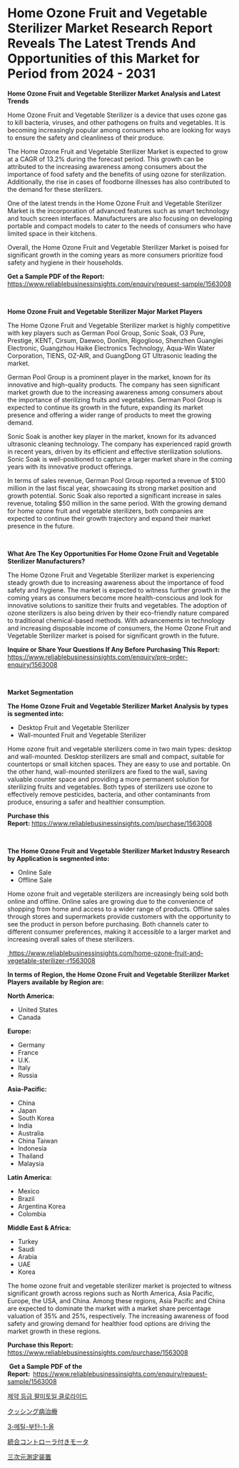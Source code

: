 <p><h1>Home Ozone Fruit and Vegetable Sterilizer Market Research Report Reveals The Latest Trends And Opportunities of this Market for Period from 2024 - 2031</h1></p><p><strong>Home Ozone Fruit and Vegetable Sterilizer Market Analysis and Latest Trends</strong></p>
<p><p>Home Ozone Fruit and Vegetable Sterilizer is a device that uses ozone gas to kill bacteria, viruses, and other pathogens on fruits and vegetables. It is becoming increasingly popular among consumers who are looking for ways to ensure the safety and cleanliness of their produce.</p><p>The Home Ozone Fruit and Vegetable Sterilizer Market is expected to grow at a CAGR of 13.2% during the forecast period. This growth can be attributed to the increasing awareness among consumers about the importance of food safety and the benefits of using ozone for sterilization. Additionally, the rise in cases of foodborne illnesses has also contributed to the demand for these sterilizers.</p><p>One of the latest trends in the Home Ozone Fruit and Vegetable Sterilizer Market is the incorporation of advanced features such as smart technology and touch screen interfaces. Manufacturers are also focusing on developing portable and compact models to cater to the needs of consumers who have limited space in their kitchens.</p><p>Overall, the Home Ozone Fruit and Vegetable Sterilizer Market is poised for significant growth in the coming years as more consumers prioritize food safety and hygiene in their households.</p></p>
<p><strong>Get a Sample PDF of the Report:&nbsp;</strong> <a href="https://www.reliablebusinessinsights.com/enquiry/request-sample/1563008">https://www.reliablebusinessinsights.com/enquiry/request-sample/1563008</a></p>
<p>&nbsp;</p>
<p><strong>Home Ozone Fruit and Vegetable Sterilizer Major Market Players</strong></p>
<p><p>The Home Ozone Fruit and Vegetable Sterilizer market is highly competitive with key players such as German Pool Group, Sonic Soak, O3 Pure, Prestige, KENT, Cirsum, Daewoo, Donlim, Rigoglioso, Shenzhen Guanglei Electronic, Guangzhou Haike Electronics Technology, Aqua-Win Water Corporation, TIENS, OZ-AIR, and GuangDong GT Ultrasonic leading the market.</p><p>German Pool Group is a prominent player in the market, known for its innovative and high-quality products. The company has seen significant market growth due to the increasing awareness among consumers about the importance of sterilizing fruits and vegetables. German Pool Group is expected to continue its growth in the future, expanding its market presence and offering a wider range of products to meet the growing demand.</p><p>Sonic Soak is another key player in the market, known for its advanced ultrasonic cleaning technology. The company has experienced rapid growth in recent years, driven by its efficient and effective sterilization solutions. Sonic Soak is well-positioned to capture a larger market share in the coming years with its innovative product offerings.</p><p>In terms of sales revenue, German Pool Group reported a revenue of $100 million in the last fiscal year, showcasing its strong market position and growth potential. Sonic Soak also reported a significant increase in sales revenue, totaling $50 million in the same period. With the growing demand for home ozone fruit and vegetable sterilizers, both companies are expected to continue their growth trajectory and expand their market presence in the future.</p></p>
<p>&nbsp;</p>
<p><strong>What Are The Key Opportunities For Home Ozone Fruit and Vegetable Sterilizer Manufacturers?</strong></p>
<p><p>The Home Ozone Fruit and Vegetable Sterilizer market is experiencing steady growth due to increasing awareness about the importance of food safety and hygiene. The market is expected to witness further growth in the coming years as consumers become more health-conscious and look for innovative solutions to sanitize their fruits and vegetables. The adoption of ozone sterilizers is also being driven by their eco-friendly nature compared to traditional chemical-based methods. With advancements in technology and increasing disposable income of consumers, the Home Ozone Fruit and Vegetable Sterilizer market is poised for significant growth in the future.</p></p>
<p><strong>Inquire or Share Your Questions If Any Before Purchasing This Report:</strong> <a href="https://www.reliablebusinessinsights.com/enquiry/pre-order-enquiry/1563008">https://www.reliablebusinessinsights.com/enquiry/pre-order-enquiry/1563008</a></p>
<p>&nbsp;</p>
<p><strong>Market Segmentation</strong></p>
<p><strong>The Home Ozone Fruit and Vegetable Sterilizer Market Analysis by types is segmented into:</strong></p>
<p><ul><li>Desktop Fruit and Vegetable Sterilizer</li><li>Wall-mounted Fruit and Vegetable Sterilizer</li></ul></p>
<p><p>Home ozone fruit and vegetable sterilizers come in two main types: desktop and wall-mounted. Desktop sterilizers are small and compact, suitable for countertops or small kitchen spaces. They are easy to use and portable. On the other hand, wall-mounted sterilizers are fixed to the wall, saving valuable counter space and providing a more permanent solution for sterilizing fruits and vegetables. Both types of sterilizers use ozone to effectively remove pesticides, bacteria, and other contaminants from produce, ensuring a safer and healthier consumption.</p></p>
<p><strong>Purchase this Report:&nbsp;</strong><a href="https://www.reliablebusinessinsights.com/purchase/1563008">https://www.reliablebusinessinsights.com/purchase/1563008</a></p>
<p>&nbsp;</p>
<p><strong>The Home Ozone Fruit and Vegetable Sterilizer Market Industry Research by Application is segmented into:</strong></p>
<p><ul><li>Online Sale</li><li>Offline Sale</li></ul></p>
<p><p>Home ozone fruit and vegetable sterilizers are increasingly being sold both online and offline. Online sales are growing due to the convenience of shopping from home and access to a wider range of products. Offline sales through stores and supermarkets provide customers with the opportunity to see the product in person before purchasing. Both channels cater to different consumer preferences, making it accessible to a larger market and increasing overall sales of these sterilizers.</p></p>
<p><a href="https://www.reliablebusinessinsights.com/home-ozone-fruit-and-vegetable-sterilizer-r1563008">&nbsp;https://www.reliablebusinessinsights.com/home-ozone-fruit-and-vegetable-sterilizer-r1563008</a></p>
<p><strong>In terms of Region, the Home Ozone Fruit and Vegetable Sterilizer Market Players available by Region are:</strong></p>
<p>
    <p> <strong> North America: </strong>
        <ul>
            <li>United States</li>
            <li>Canada</li>
        </ul>
        </p> 
    <p> <strong> Europe: </strong>
        <ul>
            <li>Germany</li>
            <li>France</li>
            <li>U.K.</li>
            <li>Italy</li>
            <li>Russia</li>
        </ul>
        </p> 
    <p> <strong> Asia-Pacific: </strong>
        <ul>
            <li>China</li>
            <li>Japan</li>
            <li>South Korea</li>
            <li>India</li>
            <li>Australia</li>
            <li>China Taiwan</li>
            <li>Indonesia</li>
            <li>Thailand</li>
            <li>Malaysia</li>
        </ul>
        </p> 
    <p> <strong> Latin America: </strong>
        <ul>
            <li>Mexico</li>
            <li>Brazil</li>
            <li>Argentina Korea</li>
            <li>Colombia</li>
        </ul>
        </p> 
    <p> <strong> Middle East & Africa: </strong>
        <ul>
            <li>Turkey</li>
            <li>Saudi</li>
            <li>Arabia</li>
            <li>UAE</li>
            <li>Korea</li>
        </ul>
    </p>
    </p>
<p><p>The home ozone fruit and vegetable sterilizer market is projected to witness significant growth across regions such as North America, Asia Pacific, Europe, the USA, and China. Among these regions, Asia Pacific and China are expected to dominate the market with a market share percentage valuation of 35% and 25%, respectively. The increasing awareness of food safety and growing demand for healthier food options are driving the market growth in these regions.</p></p>
<p><strong>Purchase this Report: </strong><a href="https://www.reliablebusinessinsights.com/purchase/1563008">https://www.reliablebusinessinsights.com/purchase/1563008</a></p>
<p>&nbsp;<strong>Get a Sample PDF of the Report:&nbsp;&nbsp;</strong><a href="https://www.reliablebusinessinsights.com/enquiry/request-sample/1563008">https://www.reliablebusinessinsights.com/enquiry/request-sample/1563008</a></p>
<p><strong></strong></p>
<p><p><a href="https://github.com/kimvicki3212024/Market-Research-Report-List-1/blob/main/7413046152803.md">제약 등급 팔미토일 클로라이드</a></p><p><a href="https://github.com/LizaHeller2023/Market-Research-Report-List-1/blob/main/3692036144879.md">クッシング病治療</a></p><p><a href="https://github.com/khairinauzunul/Market-Research-Report-List-1/blob/main/6352172152802.md">3-메틸-부탄-1-올</a></p><p><a href="https://medium.com/@diegomoen2016/%E3%82%B0%E3%83%AD%E3%83%BC%E3%83%90%E3%83%AB%E3%83%A2%E3%83%BC%E3%82%BF%E3%83%BC%E3%82%BA%E3%82%A6%E3%82%A3%E3%82%BA%E3%82%A4%E3%83%B3%E3%83%86%E3%82%B0%E3%83%AC%E3%83%BC%E3%83%86%E3%83%83%E3%83%89%E3%82%B3%E3%83%B3%E3%83%88%E3%83%AD%E3%83%BC%E3%83%A9%E3%83%BC%E3%83%9E%E3%83%BC%E3%82%B1%E3%83%83%E3%83%88%E3%82%BB%E3%82%AF%E3%82%BF%E3%83%BC-%E3%82%BF%E3%82%A4%E3%83%97-%E3%82%A2%E3%83%97%E3%83%AA%E3%82%B1%E3%83%BC%E3%82%B7%E3%83%A7%E3%83%B3-%E5%B8%82%E5%A0%B4%E3%83%97%E3%83%AC%E3%83%BC%E3%83%A4%E3%83%BC%E3%81%AE%E6%88%A6%E7%95%A5-%E5%9C%B0%E5%9F%9F%E5%88%A5%E6%88%90%E9%95%B7%E3%82%A4%E3%83%B3%E3%82%B5%E3%82%A4%E3%83%88-%E3%81%8A%E3%82%88%E3%81%B3%E5%B0%86%E6%9D%A5%E3%81%AE%E4%BA%88%E6%B8%AC-2024%E5%B9%B4-2031%E5%B9%B4-dbeb8b83c276">統合コントローラ付きモータ</a></p><p><a href="https://medium.com/@wilmerwalsh1/%E8%A3%BD%E5%93%81%E3%82%BF%E3%82%A4%E3%83%97-%E3%82%A2%E3%83%97%E3%83%AA%E3%82%B1%E3%83%BC%E3%82%B7%E3%83%A7%E3%83%B3-%E5%9C%B0%E5%9F%9F-%E4%BC%81%E6%A5%AD%E5%88%A5%E3%81%AB%E3%82%B0%E3%83%AD%E3%83%BC%E3%83%90%E3%83%AB3d%E8%A8%88%E6%B8%AC%E3%83%87%E3%83%90%E3%82%A4%E3%82%B9%E5%B8%82%E5%A0%B4-%E6%A5%AD%E7%95%8C%E3%82%BB%E3%82%B0%E3%83%A1%E3%83%B3%E3%83%88%E3%81%AE%E8%A6%8B%E9%80%9A%E3%81%97-%E5%B8%82%E5%A0%B4%E8%A9%95%E4%BE%A1-%E7%AB%B6%E4%BA%89%E7%8A%B6%E6%B3%81-%E3%83%88%E3%83%AC%E3%83%B3%E3%83%89-%E4%BA%88%E6%B8%AC-2024%E5%B9%B4-2031%E5%B9%B4-6238d64407bf">三次元測定装置</a></p></p>